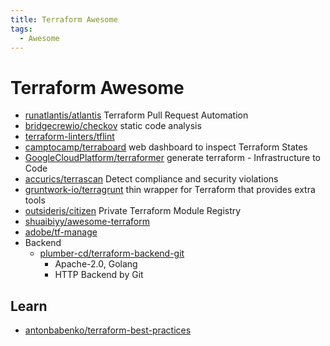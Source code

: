 ```yaml
---
title: Terraform Awesome
tags:
  - Awesome
---
```


# Terraform Awesome

- [runatlantis/atlantis](https://github.com/runatlantis/atlantis)
  Terraform Pull Request Automation
- [bridgecrewio/checkov](https://github.com/bridgecrewio/checkov)
  static code analysis
- [terraform-linters/tflint](https://github.com/terraform-linters/tflint)
- [camptocamp/terraboard](https://github.com/camptocamp/terraboard)
  web dashboard to inspect Terraform States
- [GoogleCloudPlatform/terraformer](https://github.com/GoogleCloudPlatform/terraformer)
  generate terraform - Infrastructure to Code
- [accurics/terrascan](https://github.com/accurics/terrascan)
  Detect compliance and security violations
- [gruntwork-io/terragrunt](https://github.com/gruntwork-io/terragrunt)
  thin wrapper for Terraform that provides extra tools
- [outsideris/citizen](https://github.com/outsideris/citizen)
  Private Terraform Module Registry
- [shuaibiyy/awesome-terraform](https://github.com/shuaibiyy/awesome-terraform)
- [adobe/tf-manage](https://github.com/adobe/tf-manage)
- Backend
  - [plumber-cd/terraform-backend-git](https://github.com/plumber-cd/terraform-backend-git)
    - Apache-2.0, Golang
    -  HTTP Backend by Git

## Learn

- [antonbabenko/terraform-best-practices](https://github.com/antonbabenko/terraform-best-practices)
